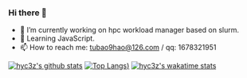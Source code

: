 ### Hi there 👋

- 🔭 I’m currently working on hpc workload manager based on slurm.
- 👯 Learning JavaScript.
- 📫 How to reach me: tubao9hao@126.com / qq: 1678321951

[![hyc3z's github stats](https://github-readme-stats.vercel.app/api?username=hyc3z&show_icons=true&count_private=true&theme=radical)](https://github.com/anuraghazra/github-readme-stats)
[![Top Langs](https://github-readme-stats.vercel.app/api/top-langs/?username=hyc3z&count_private=true&theme=radical))](https://github.com/anuraghazra/github-readme-stats)
[![hyc3z's wakatime stats](https://github-readme-stats.vercel.app/api/wakatime?username=hyc3z&theme=radical)](https://github.com/anuraghazra/github-readme-stats)
